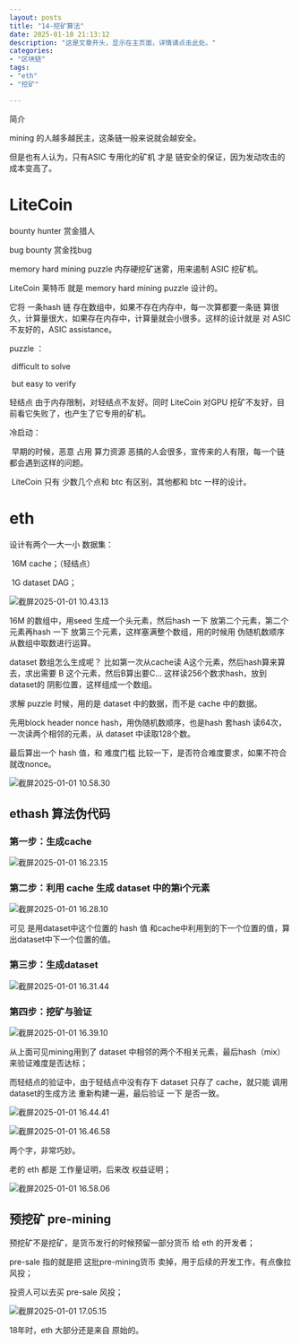 ```yaml
---
layout: posts
title: "14-挖矿算法"
date: 2025-01-10 21:13:12
description: "这是文章开头，显示在主页面，详情请点击此处。"
categories: 
- "区块链"
tags:
- "eth"
- "挖矿"

---
```


简介 <!--more-->



mining 的人越多越民主，这条链一般来说就会越安全。

但是也有人认为，只有ASIC 专用化的矿机 才是 链安全的保证，因为发动攻击的成本变高了。

# LiteCoin

bounty hunter 赏金猎人

bug bounty 赏金找bug

memory hard mining puzzle 内存硬挖矿迷雾，用来遏制 ASIC 挖矿机。

LiteCoin  莱特币 就是 memory hard mining puzzle  设计的。

它将 一条hash 链 存在数组中，如果不存在内存中，每一次算都要一条链 算很久，计算量很大，如果存在内存中，计算量就会小很多。这样的设计就是 对 ASIC 不友好的，ASIC assistance。

puzzle ：

​		difficult to solve

​		but easy to verify

轻结点 由于内存限制，对轻结点不友好。同时 LiteCoin 对GPU 挖矿不友好，目前看它失败了，也产生了它专用的矿机。

冷启动：

​		早期的时候，恶意 占用 算力资源 恶搞的人会很多，宣传来的人有限，每一个链都会遇到这样的问题。

​		LiteCoin 只有 少数几个点和 btc 有区别，其他都和 btc 一样的设计。



# eth

设计有两个一大一小 数据集：

​		16M cache；（轻结点）

​		1G dataset DAG；

![截屏2025-01-01 10.43.13](14-%E6%8C%96%E7%9F%BF%E7%AE%97%E6%B3%95/%E6%88%AA%E5%B1%8F2025-01-01%2010.43.13.png)



16M 的数组中，用seed 生成一个头元素，然后hash 一下 放第二个元素，第二个元素再hash 一下 放第三个元素，这样塞满整个数组，用的时候用 伪随机数顺序  从数组中取数进行运算。

dataset 数组怎么生成呢？
比如第一次从cache读 A这个元素，然后hash算来算去，求出需要 B 这个元素，然后B算出要C... 这样读256个数求hash，放到dataset的 阴影位置，这样组成一个数组。

求解 puzzle 时候，用的是 dataset 中的数据，而不是 cache 中的数据。

先用block header nonce hash，用伪随机数顺序，也是hash 套hash 读64次，一次读两个相邻的元素，从 dataset 中读取128个数。

最后算出一个 hash 值，和  难度门槛 比较一下，是否符合难度要求，如果不符合就改nonce。

![截屏2025-01-01 10.58.30](14-%E6%8C%96%E7%9F%BF%E7%AE%97%E6%B3%95/%E6%88%AA%E5%B1%8F2025-01-01%2010.58.30.png)



## ethash 算法伪代码

### 第一步：生成cache



![截屏2025-01-01 16.23.15](14-%E6%8C%96%E7%9F%BF%E7%AE%97%E6%B3%95/%E6%88%AA%E5%B1%8F2025-01-01%2016.23.15.png)

### 第二步：利用 cache 生成 dataset 中的第i个元素

![截屏2025-01-01 16.28.10](14-%E6%8C%96%E7%9F%BF%E7%AE%97%E6%B3%95/%E6%88%AA%E5%B1%8F2025-01-01%2016.28.10.png)

可见 是用dataset中这个位置的 hash 值 和cache中利用到的下一个位置的值，算出dataset中下一个位置的值。

### 第三步：生成dataset



![截屏2025-01-01 16.31.44](14-%E6%8C%96%E7%9F%BF%E7%AE%97%E6%B3%95/%E6%88%AA%E5%B1%8F2025-01-01%2016.31.44.png)

### 第四步：挖矿与验证

![截屏2025-01-01 16.39.10](14-%E6%8C%96%E7%9F%BF%E7%AE%97%E6%B3%95/%E6%88%AA%E5%B1%8F2025-01-01%2016.39.10.png)

从上面可见mining用到了 dataset 中相邻的两个不相关元素，最后hash（mix）来验证难度是否达标；

而轻结点的验证中，由于轻结点中没有存下 dataset 只存了 cache，就只能 调用 dataset的生成方法 重新构建一遍，最后验证 一下 是否一致。

![截屏2025-01-01 16.44.41](14-%E6%8C%96%E7%9F%BF%E7%AE%97%E6%B3%95/%E6%88%AA%E5%B1%8F2025-01-01%2016.44.41.png)

![截屏2025-01-01 16.46.58](14-%E6%8C%96%E7%9F%BF%E7%AE%97%E6%B3%95/%E6%88%AA%E5%B1%8F2025-01-01%2016.46.58.png)

两个字，非常巧妙。



老的 eth 都是 工作量证明，后来改 权益证明；

![截屏2025-01-01 16.58.06](14-%E6%8C%96%E7%9F%BF%E7%AE%97%E6%B3%95/%E6%88%AA%E5%B1%8F2025-01-01%2016.58.06.png)



## 预挖矿 pre-mining

预挖矿不是挖矿，是货币发行的时候预留一部分货币 给 eth 的开发者；

pre-sale 指的就是把 这批pre-mining货币 卖掉，用于后续的开发工作，有点像拉风投；

投资人可以去买 pre-sale 风投；

![截屏2025-01-01 17.05.15](14-%E6%8C%96%E7%9F%BF%E7%AE%97%E6%B3%95/%E6%88%AA%E5%B1%8F2025-01-01%2017.05.15.png)



18年时，eth 大部分还是来自 原始的。